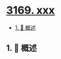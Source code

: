 # [3169. xxx](https://github.com/Tdahuyou/TNotes.leetcode/tree/main/notes/3169.%20xxx)

<!-- region:toc -->

- [1. 📝 概述](#1--概述)

<!-- endregion:toc -->

## 1. 📝 概述
